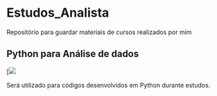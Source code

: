 # Estudos_Analista
Repositório para guardar materiais de cursos realizados por mim

## Python para Análise de dados
[![](https://img.shields.io/badge/Python-3776AB?style=for-the-badge&logo=python&logoColor=white)

Será utilizado para códigos desenvolvidos em Python durante estudos.
